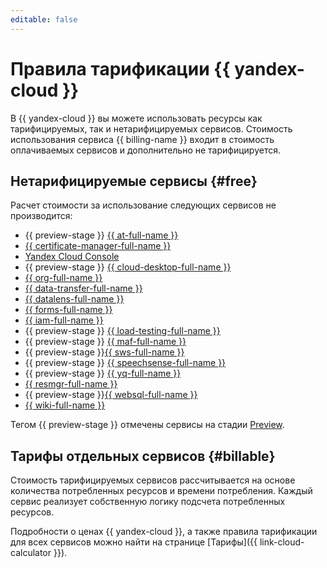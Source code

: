 ```yaml
---
editable: false
---
```


# Правила тарификации {{ yandex-cloud }}

В {{ yandex-cloud }} вы можете использовать ресурсы как тарифицируемых, так и нетарифицируемых сервисов. Стоимость использования сервиса {{ billing-name }} входит в стоимость оплачиваемых сервисов и дополнительно не тарифицируется.

## Нетарифицируемые сервисы {#free}

Расчет стоимости за использование следующих сервисов не производится:

* {{ preview-stage }} [{{ at-full-name }}](../audit-trails/pricing.md)
* [{{ certificate-manager-full-name }}](../certificate-manager/pricing.md)
* [Yandex Cloud Console](../console/pricing.md)
* {{ preview-stage }} [{{ cloud-desktop-full-name }}](../cloud-desktop/pricing.md)
* [{{ org-full-name }}](../organization/pricing.md)
* [{{ data-transfer-full-name }}](../data-transfer/pricing.md)
* [{{ datalens-full-name }}](../datalens/pricing.md)
* [{{ forms-full-name }}](../forms/pricing.md)
* [{{ iam-full-name }}](../iam/pricing.md)
* {{ preview-stage }} [{{ load-testing-full-name }}](../load-testing/pricing.md)
* {{ preview-stage }} [{{ maf-full-name }}](../managed-airflow/pricing.md)
* {{ preview-stage }}[{{ sws-full-name }}](../smartwebsecurity/pricing.md)
* {{ preview-stage }} [{{ speechsense-full-name }}](../speechsense/pricing.md)
* {{ preview-stage }} [{{ yq-full-name }}](../query/pricing.md)
* [{{ resmgr-full-name }}](../resource-manager/pricing.md)
* {{ preview-stage }}[{{ websql-full-name }}](../websql/pricing.md)
* [{{ wiki-full-name }}](../wiki/pricing.md)

Тегом {{ preview-stage }} отмечены сервисы на стадии [Preview](../overview/concepts/launch-stages.md).

## Тарифы отдельных сервисов {#billable}

Стоимость тарифицируемых сервисов рассчитывается на основе количества потребленных ресурсов и времени потребления. Каждый сервис реализует собственную логику подсчета потребленных ресурсов.

Подробности о ценах {{ yandex-cloud }}, а также правила тарификации для всех сервисов можно найти на странице [Тарифы]({{ link-cloud-calculator }}).
